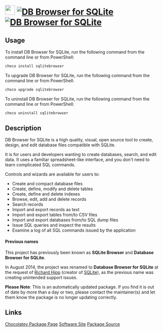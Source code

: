﻿# <img src="https://cdn.jsdelivr.net/gh/mkevenaar/chocolatey-packages@326e9c0439d53d73fcc5ef931486c8ffbdfb016e/icons/sqlitebrowser.svg" width="32" height="32"/> [![DB Browser for SQLite](https://img.shields.io/chocolatey/v/sqlitebrowser.svg?label=DB+Browser+for+SQLite)](https://chocolatey.org/packages/sqlitebrowser) [![DB Browser for SQLite](https://img.shields.io/chocolatey/dt/sqlitebrowser.svg)](https://chocolatey.org/packages/sqlitebrowser)

## Usage
To install DB Browser for SQLite, run the following command from the command line or from PowerShell:
```powershell
choco install sqlitebrowser
```

To upgrade DB Browser for SQLite, run the following command from the command line or from PowerShell:
```powershell
choco upgrade sqlitebrowser
```

To uninstall DB Browser for SQLite, run the following command from the command line or from PowerShell:
```powershell
choco uninstall sqlitebrowser
```

## Description

DB Browser for SQLite is a high quality, visual, open source tool to create, design, and edit database files compatible with SQLite.

It is for users and developers wanting to create databases, search, and edit data. It uses a familiar spreadsheet-like interface, and you don't need to learn complicated SQL commands.

Controls and wizards are available for users to:

* Create and compact database files
* Create, define, modify and delete tables
* Create, define and delete indexes
* Browse, edit, add and delete records
* Search records
* Import and export records as text
* Import and export tables from/to CSV files
* Import and export databases from/to SQL dump files
* Issue SQL queries and inspect the results
* Examine a log of all SQL commands issued by the application

#### Previous names
This project has previously been known as __SQLite Browser__ and __Database Browser for SQLite__.  

In August 2014, the project was renamed to __Database Browser for SQLite__ at the request of [Richard Hipp](http://www.hwaci.com/drh) (creator of [SQLite](http://sqlite.org/)), as the previous name was creating unintended support issues.

**Please Note**: This is an automatically updated package. If you find it is
out of date by more than a day or two, please contact the maintainer(s) and
let them know the package is no longer updating correctly.

## Links
[Chocolatey Package Page](https://chocolatey.org/packages/sqlitebrowser)
[Software Site](http://sqlitebrowser.org/)
[Package Source](https://github.com/mkevenaar/chocolatey-packages/tree/master/automatic/sqlitebrowser)

